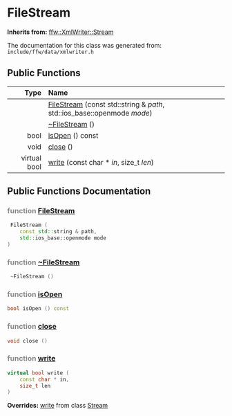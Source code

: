 FileStream
===================================


**Inherits from:** [ffw::XmlWriter::Stream](ffw_XmlWriter_Stream.html)

The documentation for this class was generated from: `include/ffw/data/xmlwriter.h`



## Public Functions

| Type | Name |
| -------: | :------- |
|   | [FileStream](#add93bb4) (const std::string & _path_, std::ios_base::openmode _mode_)  |
|   | [~FileStream](#ba0a3d22) ()  |
|  bool | [isOpen](#a1e5f7a4) () const  |
|  void | [close](#98cfa57d) ()  |
|  virtual bool | [write](#a7c4c126) (const char * _in_, size_t _len_)  |


## Public Functions Documentation

### <span style="opacity:0.5;">function</span> <a id="add93bb4" href="#add93bb4">FileStream</a>

```cpp
 FileStream (
    const std::string & path,
    std::ios_base::openmode mode
) 
```



### <span style="opacity:0.5;">function</span> <a id="ba0a3d22" href="#ba0a3d22">~FileStream</a>

```cpp
 ~FileStream () 
```



### <span style="opacity:0.5;">function</span> <a id="a1e5f7a4" href="#a1e5f7a4">isOpen</a>

```cpp
bool isOpen () const 
```



### <span style="opacity:0.5;">function</span> <a id="98cfa57d" href="#98cfa57d">close</a>

```cpp
void close () 
```



### <span style="opacity:0.5;">function</span> <a id="a7c4c126" href="#a7c4c126">write</a>

```cpp
virtual bool write (
    const char * in,
    size_t len
) 
```



**Overrides:** [write](/doc/ffw_XmlWriter_Stream.md#26345587) from class [Stream](/doc/ffw_XmlWriter_Stream.md)




